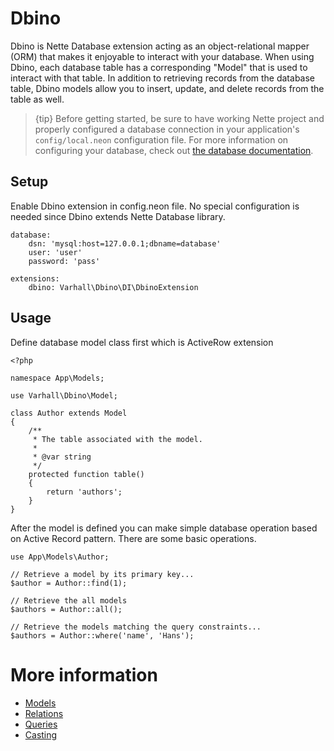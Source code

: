 # Dbino

Dbino is Nette Database extension acting as an object-relational mapper (ORM) that makes it enjoyable to interact with your database. When using Dbino, each database table has a corresponding "Model" that is used to interact with that table. In addition to retrieving records from the database table, Dbino models allow you to insert, update, and delete records from the table as well.

> {tip} Before getting started, be sure to have working Nette project and properly configured a database connection in your application's `config/local.neon` configuration file. For more information on configuring your database, check out [the database documentation](https://doc.nette.org/en/3.1/database).

## Setup

Enable Dbino extension in config.neon file. No special configuration is needed since Dbino extends Nette Database library.

    database:
        dsn: 'mysql:host=127.0.0.1;dbname=database'
        user: 'user'
        password: 'pass'

    extensions:
        dbino: Varhall\Dbino\DI\DbinoExtension

## Usage

Define database model class first which is ActiveRow extension

    <?php

    namespace App\Models;

    use Varhall\Dbino\Model;

    class Author extends Model
    {
        /**
         * The table associated with the model.
         *
         * @var string
         */
        protected function table()
        {
            return 'authors';
        }
    }

After the model is defined you can make simple database operation based on Active Record pattern. There are some basic operations.

    use App\Models\Author;

    // Retrieve a model by its primary key...
    $author = Author::find(1);

    // Retrieve the all models
    $authors = Author::all();

    // Retrieve the models matching the query constraints...
    $authors = Author::where('name', 'Hans');

# More information

- [Models](models.md)
- [Relations](relations.md)
- [Queries](queries.md)
- [Casting](casting.md)
